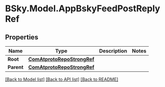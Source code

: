 # BSky.Model.AppBskyFeedPostReplyRef

## Properties

Name | Type | Description | Notes
------------ | ------------- | ------------- | -------------
**Root** | [**ComAtprotoRepoStrongRef**](ComAtprotoRepoStrongRef.md) |  | 
**Parent** | [**ComAtprotoRepoStrongRef**](ComAtprotoRepoStrongRef.md) |  | 

[[Back to Model list]](../README.md#documentation-for-models) [[Back to API list]](../README.md#documentation-for-api-endpoints) [[Back to README]](../README.md)

